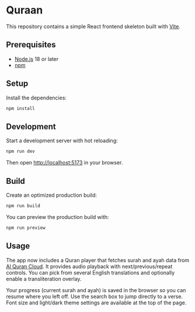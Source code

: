 # Quraan

This repository contains a simple React frontend skeleton built with [Vite](https://vitejs.dev/).

## Prerequisites

- [Node.js](https://nodejs.org/) 18 or later
- [npm](https://www.npmjs.com/)

## Setup

Install the dependencies:

```bash
npm install
```

## Development

Start a development server with hot reloading:

```bash
npm run dev
```

Then open [http://localhost:5173](http://localhost:5173) in your browser.

## Build

Create an optimized production build:

```bash
npm run build
```

You can preview the production build with:

```bash
npm run preview
```

## Usage

The app now includes a Quran player that fetches surah and ayah data from [Al Quran Cloud](https://alquran.cloud/api). It provides audio playback with next/previous/repeat controls. You can pick from several English translations and optionally enable a transliteration overlay.

Your progress (current surah and ayah) is saved in the browser so you can resume where you left off. Use the search box to jump directly to a verse. Font size and light/dark theme settings are available at the top of the page.

